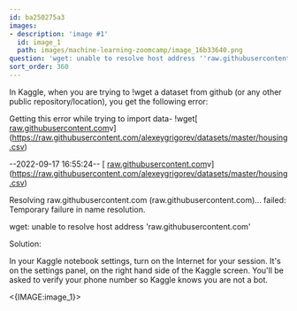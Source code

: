 ```yaml
---
id: ba250275a3
images:
- description: 'image #1'
  id: image_1
  path: images/machine-learning-zoomcamp/image_16b33640.png
question: 'wget: unable to resolve host address ''raw.githubusercontent.com'''
sort_order: 360
---
```


In Kaggle, when you are trying to !wget a dataset from github (or any other public repository/location), you get the following error:

Getting  this error while trying to import data- !wget[ [raw.githubusercontent.com](https://raw.githubusercontent.com/alexeygrigorev/datasets/master/housing.cs)v](https://raw.githubusercontent.com/alexeygrigorev/datasets/master/housing.csv)

--2022-09-17 16:55:24-- [ [raw.githubusercontent.com](https://raw.githubusercontent.com/alexeygrigorev/datasets/master/housing.cs)v](https://raw.githubusercontent.com/alexeygrigorev/datasets/master/housing.csv)

Resolving raw.githubusercontent.com (raw.githubusercontent.com)... failed: Temporary failure in name resolution.

wget: unable to resolve host address 'raw.githubusercontent.com'

Solution:

In your Kaggle notebook settings, turn on the Internet for your session. It's on the settings panel, on the right hand side of the Kaggle screen. You'll be asked to verify your phone number so Kaggle knows you are not a bot.

<{IMAGE:image_1}>

